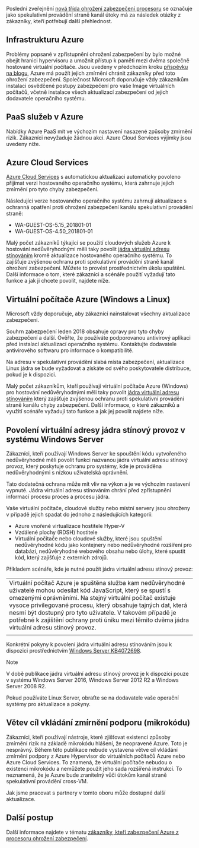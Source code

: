
 
Poslední zveřejnění [nová třída ohrožení zabezpečení procesoru](https://portal.msrc.microsoft.com/en-US/security-guidance/advisory/ADV180002) se označuje jako spekulativní provádění straně kanál útoky má za následek otázky z zákazníky, kteří potřebují další přehlednost. 

 
## <a name="azure-infrastructure"></a>Infrastrukturu Azure

Problémy popsané v zpřístupnění ohrožení zabezpečení by bylo možné obejít hranici hypervisoru a umožnit přístup k paměti mezi dvěma společně hostované virtuální počítače. Jsou uvedeny v předchozím kroku [příspěvku na blogu](https://azure.microsoft.com/blog/securing-azure-customers-from-cpu-vulnerability/), Azure má použít jejich zmírnění chránit zákazníky před toto ohrožení zabezpečení.  Společnost Microsoft doporučuje vždy zákazníkům instalaci osvědčené postupy zabezpečení pro vaše Image virtuálních počítačů, včetně instalace všech aktualizací zabezpečení od jejich dodavatele operačního systému.

## <a name="paas-services-on-azure"></a>PaaS služeb v Azure
Nabídky Azure PaaS mít ve výchozím nastavení nasazené způsoby zmírnění rizik. Zákazníci nevyžaduje žádnou akci. Azure Cloud Services výjimky jsou uvedeny níže.  


## <a name="azure-cloud-services"></a>Azure Cloud Services

[Azure Cloud Services](https://azure.microsoft.com/services/cloud-services/) s automatickou aktualizaci automaticky povoleno přijímat verzi hostovaného operačního systému, která zahrnuje jejich zmírnění pro tyto chyby zabezpečení. 

Následující verze hostovaného operačního systému zahrnují aktualizace s ochranná opatření proti ohrožení zabezpečení kanálu spekulativní provádění straně:

* WA-GUEST-OS-5.15_201801-01
* WA-GUEST-OS-4.50_201801-01


Malý počet zákazníků týkající se použití cloudových služeb Azure k hostování nedůvěryhodnými měli taky povolit [jádra virtuální adresu stínováním](#enabling-kernel-virtual-address-shadowing-on-windows-server) kromě aktualizace hostovaného operačního systému. To zajišťuje zvýšenou ochranu proti spekulativní provádění straně kanál ohrožení zabezpečení. Můžete to provést prostřednictvím úkolu spuštění. Další informace o tom, které zákazníci a scénáře použití vyžadují tato funkce a jak ji chcete povolit, najdete níže.


## <a name="azure-virtual-machines-windows--linux"></a>Virtuální počítače Azure (Windows a Linux)

Microsoft vždy doporučuje, aby zákazníci nainstalovat všechny aktualizace zabezpečení. 

Souhrn zabezpečení leden 2018 obsahuje opravy pro tyto chyby zabezpečení a další. Ověřte, že používáte podporovanou antivirový aplikaci před instalací aktualizací operačního systému. Kontaktujte dodavatele antivirového softwaru pro informace o kompatibilitě. 

Na adresu v spekulativní provádění slabá místa zabezpečení, aktualizace Linux jádra se bude vyžadovat a získáte od svého poskytovatele distribuce, pokud je k dispozici. 

Malý počet zákazníkům, kteří používají virtuální počítače Azure (Windows) pro hostování nedůvěryhodnými měli taky povolit [jádra virtuální adresu stínováním](#enabling-kernel-virtual-address-shadowing-on-windows-server) který zajišťuje zvýšenou ochranu proti spekulativní provádění straně kanálu chyby zabezpečení.  Další informace, o které zákazníků a využití scénáře vyžadují tato funkce a jak jej povolit najdete níže.


## <a name="enabling-kernel-virtual-address-shadowing-on-windows-server"></a>Povolení virtuální adresy jádra stínový provoz v systému Windows Server

Zákazníci, kteří používají Windows Server ke spouštění kódu vytvořeného nedůvěryhodné měli povolit funkci nazvanou jádra virtuální adresu stínový provoz, který poskytuje ochranu pro systémy, kde je prováděna nedůvěryhodnými s nízkou uživatelská oprávnění.

Tato dodatečná ochrana může mít vliv na výkon a je ve výchozím nastavení vypnuté. Jádra virtuální adresu stínováním chrání před zpřístupnění informací procesu proces a procesu jádra.

Vaše virtuální počítače, cloudové služby nebo místní servery jsou ohroženy v případě jejich spadat do jednoho z následujících kategorií:

* Azure vnořené virtualizace hostitele Hyper-V
* Vzdálené plochy (RDSH) hostitele
* Virtuální počítače nebo cloudové služby, které jsou spuštění nedůvěryhodné kódu jako kontejnery nebo nedůvěryhodné rozšíření pro databázi, nedůvěryhodné webového obsahu nebo úlohy, které spustit kód, který zajišťuje z externích zdrojů.

Příkladem scénáře, kde je nutné použít jádra virtuální adresu stínový provoz: 

|     |
|-----|
|Virtuální počítač Azure je spuštěna služba kam nedůvěryhodné uživatelé mohou odesílat kód JavaScript, který se spustí s omezenými oprávněními. Na stejný virtuální počítač existuje vysoce privilegované procesu, který obsahuje tajných dat, která nesmí být dostupný pro tyto uživatele. V takovém případě je potřebné k zajištění ochrany proti úniku mezi těmito dvěma jádra virtuální adresu stínový provoz.|
|     | 

Konkrétní pokyny k povolení jádra virtuální adresu stínováním jsou k dispozici prostřednictvím [Windows Server KB4072698](https://support.microsoft.com/help/4072698/windows-server-guidance-to-protect-against-the-speculative-execution).


> [!NOTE]
> V době publikace jádra virtuální adresu stínový provoz je k dispozici pouze v systému Windows Server 2016, Windows Server 2012 R2 a Windows Server 2008 R2.  
>
>

Pokud používáte Linux Server, obraťte se na dodavatele vaše operační systémy pro aktualizace a pokyny.

## <a name="branch-target-injection-mitigation-support-microcode"></a>Větev cíl vkládání zmírnění podporu (mikrokódu)

Zákazníci, kteří používají nástroje, které zjišťovat existenci způsoby zmírnění rizik na základě mikrokódu hlášení, že neopravené Azure. Toto je nesprávný. Během této publikace nebude vystavena větve cíl vkládání zmírnění podpory z Azure Hypervisor do virtuálních počítačů Azure nebo Azure Cloud Services. To znamená, že virtuální počítače nebudou o existenci mikrokódu a nemůžete použít jeho sada rozšířená instrukcí. To neznamená, že je Azure bude zranitelný vůči útokům kanál straně spekulativní provádění cross-VM.
 
Jak jsme pracovat s partnery v tomto oboru může dostupné další aktualizace.

## <a name="next-steps"></a>Další postup

Další informace najdete v tématu [zákazníky, kteří zabezpečení Azure z procesoru ohrožení zabezpečení](https://azure.microsoft.com/blog/securing-azure-customers-from-cpu-vulnerability/).